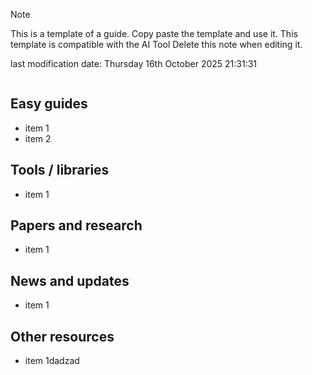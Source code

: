 > [!note]
> This is a template of a guide. Copy paste the template and use it. 
> This template is compatible with the AI Tool 
> Delete this note when editing it. 

last modification date: Thursday 16th October 2025 21:31:31

```table-of-contents
```
## Easy guides
- item 1
- item 2

## Tools / libraries 
- item 1

## Papers and research
- item 1
## News and updates
- item 1
## Other resources 
- item 1dadzad
